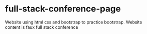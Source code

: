 # full-stack-conference-page
Website using html css and bootstrap to practice bootstrap. Website content is faux full stack conference
